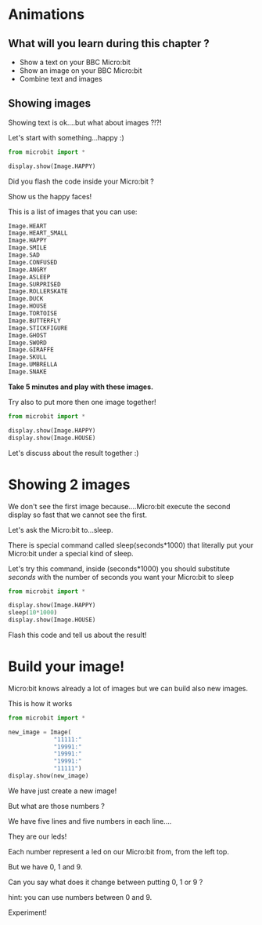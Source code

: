 # Animations

## What will you learn during this chapter ?

* Show a text on your BBC Micro:bit
* Show an image on your BBC Micro:bit
* Combine text and images

## Showing images

Showing text is ok....but what about images ?!?!

Let's start with something...happy :)

```python
from microbit import *

display.show(Image.HAPPY)
```

Did you flash the code inside your Micro:bit ?

Show us the happy faces!

This is a list of images that you can use:

```python
Image.HEART
Image.HEART_SMALL
Image.HAPPY
Image.SMILE
Image.SAD
Image.CONFUSED
Image.ANGRY
Image.ASLEEP
Image.SURPRISED
Image.ROLLERSKATE
Image.DUCK
Image.HOUSE
Image.TORTOISE
Image.BUTTERFLY
Image.STICKFIGURE
Image.GHOST
Image.SWORD
Image.GIRAFFE
Image.SKULL
Image.UMBRELLA
Image.SNAKE
```

__Take 5 minutes and play with these images.__

Try also to put more then one image together!

```python
from microbit import *

display.show(Image.HAPPY)
display.show(Image.HOUSE)
```

Let's discuss about the result together :)

# Showing 2 images

We don't see the first image because....Micro:bit execute the second display so fast that we cannot see the first.

Let's ask the Micro:bit to...sleep.

There is special command called sleep(seconds*1000) that literally put your Micro:bit under a special kind of sleep.

Let's try this command, inside (seconds*1000) you should substitute _seconds_ with the number of seconds you want your Micro:bit to sleep 

```python
from microbit import *

display.show(Image.HAPPY)
sleep(10*1000)
display.show(Image.HOUSE)
```

Flash this code and tell us about the result!

# Build your image!

Micro:bit knows already a lot of images but we can build also new images.

This is how it works


```python
from microbit import *

new_image = Image(
             "11111:"
             "19991:"
             "19991:"
             "19991:"
             "11111")
display.show(new_image)
```
We have just create a new image!

But what are those numbers ?

We have five lines and five numbers in each line....

They are our leds! 

Each number represent a led on our Micro:bit from, from the left top.

But we have 0, 1 and 9.

Can you say what does it change between putting 0, 1 or 9 ?

hint: you can use numbers between 0 and 9.

Experiment!

